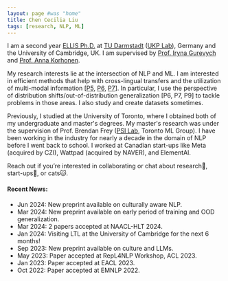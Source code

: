 ```yaml
---
layout: page #was "home"
title: Chen Cecilia Liu
tags: [research, NLP, ML]
---
```


I am a second year [ELLIS Ph.D.](https://ellis.eu/) at [TU Darmstadt](https://www.informatik.tu-darmstadt.de/fb20/index.en.jsp) ([UKP Lab](https://www.informatik.tu-darmstadt.de/ukp/ukp_home/index.en.jsp)), Germany and the University of Cambridge, UK.
I am supervised by [Prof. Iryna Gurevych](https://scholar.google.com/citations?user=t3A39e8AAAAJ&hl=en) and [Prof. Anna Korhonen](https://sites.google.com/site/annakorhonen/). 

My research interests lie at the intersection of NLP and ML. 
I am interested in efficient methods that help with cross-lingual transfers and the utilization of multi-modal information [[P5](https://arxiv.org/abs/2210.06379), [P6](https://arxiv.org/abs/2202.07630), [P7](https://arxiv.org/abs/2301.05487)]. 
In particular, I use the perspective of distribution shifts/out-of-distribution generalization [P6, P7, P9] to tackle problems in those areas. 
I also study and create datasets sometimes. 

Previously, I studied at the University of Toronto, where I obtained both of my undergraduate and master's degrees. My master's research was under the supervision of Prof. Brendan Frey ([PSI Lab](https://psi.toronto.edu/), Toronto ML Group). I have been working in the industry for nearly a decade in the domain of NLP before I went back to school. 
I worked at Canadian start-ups like Meta (acquired by CZI), Wattpad (acquired by NAVER), and ElementAI.

Reach out if you’re interested in collaborating or chat about research📜, start-ups🚀, or cats🐱.

#### Recent News:

* Jun 2024: New preprint available on culturally aware NLP.
* Mar 2024: New preprint available on early period of training and OOD generalization.
* Mar 2024: 2 papers accepted at NAACL-HLT 2024.
* Jan 2024: Visiting LTL at the University of Cambridge for the next 6 months!
* Sep 2023: New preprint available on culture and LLMs.
* May 2023: Paper accepted at RepL4NLP Workshop, ACL 2023.
* Jan 2023: Paper accepted at EACL 2023.
* Oct 2022: Paper accepted at EMNLP 2022.

[comment]: <> (<!--)

[comment]: <> (<p class="rss-subscribe">Subscribe <a href="{{ "/feed.xml" | prepend: site.baseurl }}" target="_blank">via RSS</a>.</p>)

[comment]: <> (-->)
